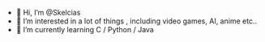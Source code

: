 - 👋 Hi, I’m @Skelcias
- 👀 I’m interested in a lot of things , including video games, AI, anime etc..
- 🌱 I’m currently learning C / Python / Java
<!---
Skelcias/Skelcias is a ✨ special ✨ repository because its `README.md` (this file) appears on your GitHub profile.
You can click the Preview link to take a look at your changes.
--->
